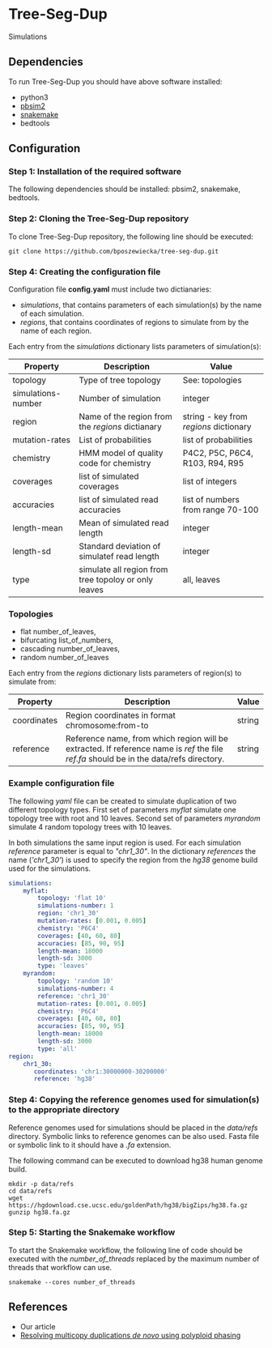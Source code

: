 # Tree-Seg-Dup

Simulations

##  Dependencies

To run Tree-Seg-Dup you should have above software installed:

* python3
* [pbsim2](https://github.com/yukiteruono/pbsim2)
* [snakemake](https://snakemake.readthedocs.io/en/stable/)
* bedtools

## Configuration

### Step 1: Installation of the required software

The following dependencies should be installed: pbsim2, snakemake, bedtools.

### Step 2: Cloning the Tree-Seg-Dup repository

To clone Tree-Seg-Dup repository, the following line should be executed:

```
git clone https://github.com/bposzewiecka/tree-seg-dup.git
```

### Step 4: Creating the configuration file

Configuration file **config.yaml** must include two dictianaries:

* *simulations*, that contains parameters of each simulation(s) by the name of each simulation.
* *regions*, that contains coordinates of regions to simulate from by the name of each region. 

Each entry from the *simulations* dictionary lists parameters of simulation(s):

| Property | Description | Value |
|---|---|---|
| topology | Type of tree topology | See: topologies |  
| simulations-number | Number of simulation | integer |
| region | Name of the region from the *regions* dictianary | string - key from *regions* dictionary |
| mutation-rates | List of probabilities  | list of probabilities |
| chemistry | HMM model of quality code for chemistry  | P4C2,  P5C,  P6C4,  R103,  R94,  R95  |
| coverages | list of simulated coverages | list of integers |
| accuracies | list of simulated read accuracies | list of numbers from range 70-100 |
| length-mean | Mean of simulated read length  | integer |
| length-sd | Standard deviation of simulatef read length | integer |
| type | simulate all region from tree topoloy or only leaves | all, leaves |


### Topologies

* flat number_of_leaves,
* bifurcating list_of_numbers,
* cascading number_of_leaves,
* random number_of_leaves

Each entry from the *regions* dictionary lists parameters of region(s) to simulate from:

| Property | Description | Value |
|---|---|---|
| coordinates | Region coordinates in format chromosome:from-to | string |  
| reference | Reference name, from which region will be extracted. If reference name is *ref* the file *ref.fa* should be in the data/refs directory.  | string |


### Example configuration file

The following *yaml* file can be created to simulate duplication of two different topology types. First set of parameters *myflat* simulate
one topology tree with root and 10 leaves. Second set of parameters *myrandom* simulate 4 random topology trees with 10 leaves.

In both simulations the same input region is used. For each simulation *reference* parameter is equal to *"chr1_30"*.
In the dictionary *references* the name (*'chr1_30'*) is used to specify the region from the *hg38* genome build used for the simulations.

```yaml
simulations:
    myflat:
        topology: 'flat 10'
        simulations-number: 1
        region: 'chr1_30'
        mutation-rates: [0.001, 0.005]
        chemistry: 'P6C4'
        coverages: [40, 60, 80]
        accuracies: [85, 90, 95]
        length-mean: 18000
        length-sd: 3000
        type: 'leaves'
    myrandom:
        topology: 'random 10'
        simulations-number: 4
        reference: 'chr1_30'
        mutation-rates: [0.001, 0.005]
        chemistry: 'P6C4'
        coverages: [40, 60, 80]
        accuracies: [85, 90, 95]
        length-mean: 18000
        length-sd: 3000
        type: 'all'
region:
    chr1_30:
       coordinates: 'chr1:30000000-30200000'
       reference: 'hg38'
```

### Step 4: Copying the reference genomes used for simulation(s) to the appropriate directory

Reference genomes used for simulations should be placed in the *data/refs* directory.
Symbolic links to reference genomes can be also used.
Fasta file or symbolic link to it should have a *.fa* extension.

The following command can be executed to download hg38 human genome build.

```
mkdir -p data/refs
cd data/refs
wget https://hgdownload.cse.ucsc.edu/goldenPath/hg38/bigZips/hg38.fa.gz
gunzip hg38.fa.gz
```

### Step 5: Starting the Snakemake workflow

To start the Snakemake workflow, the following line of code should be executed with the *number_of_threads* replaced by the maximum number of threads that workflow can use.

```
snakemake --cores number_of_threads
```

## References

* Our article
* [Resolving multicopy duplications *de novo* using polyploid phasing](https://pubmed.ncbi.nlm.nih.gov/28808695/)
